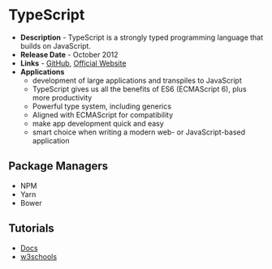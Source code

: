# TypeScript
- **Description** - TypeScript is a strongly typed programming language that builds on JavaScript.
- **Release Date** - October 2012
- **Links** - [GitHub](https://github.com/microsoft/TypeScript), [Official Website](https://www.typescriptlang.org/)
- **Applications**
  * development of large applications and transpiles to JavaScript
  * TypeScript gives us all the benefits of ES6 (ECMAScript 6), plus more productivity
  * Powerful type system, including generics
  * Aligned with ECMAScript for compatibility
  * make app development quick and easy
  * smart choice when writing a modern web- or JavaScript-based application

## Package Managers
  * NPM
  * Yarn
  * Bower

## Tutorials
* [Docs](https://www.typescriptlang.org/docs/handbook/typescript-in-5-minutes.html)
* [w3schools](https://www.w3schools.com/typescript/)
